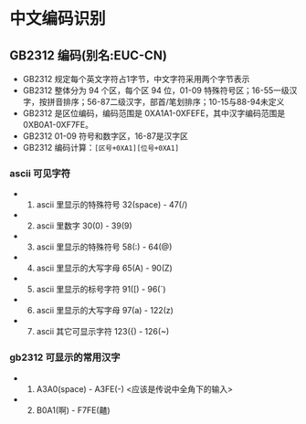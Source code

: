 # 中文编码识别

## GB2312 编码(别名:EUC-CN)
- GB2312 规定每个英文字符占1字节，中文字符采用两个字节表示
- GB2312 整体分为 94 个区，每个区 94 位，01-09 特殊符号区；16-55一级汉字，按拼音排序；56-87二级汉字，部首/笔划排序；10-15与88-94未定义
- GB2312 是区位编码，编码范围是 0XA1A1-0XFEFE，其中汉字编码范围是 0XB0A1-0XF7FE。
- GB2312 01-09 符号和数字区，16-87是汉字区 
- GB2312 编码计算：`[区号+0XA1][位号+0XA1]`

### ascii 可见字符
- 1. ascii 里显示的特殊符号 32(space) - 47(/)
- 2. ascii 里数字 30(0) - 39(9)
- 3. ascii 里显示的特殊符号 58(:) - 64(@)
- 4. ascii 里显示的大写字母 65(A) - 90(Z)
- 5. ascii 里显示的标号字符 91([) - 96(`)
- 6. ascii 里显示的大写字母 97(a) - 122(z)
- 7. ascii 其它可显示字符 123({) - 126(~)
    
### gb2312 可显示的常用汉字
- 1. A3A0(space) - A3FE(-) <应该是传说中全角下的输入>
- 2. B0A1(啊) - F7FE(齄)